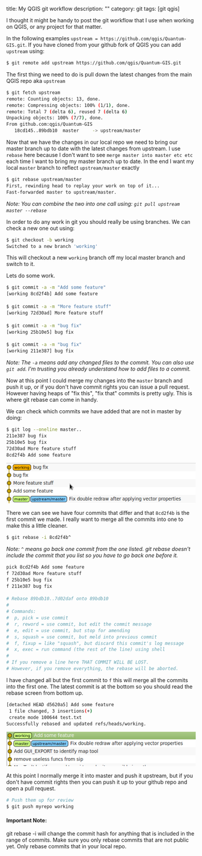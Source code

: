 title: My QGIS git workflow
description: ""
category: git
tags: [git qgis]


I thought it might be handy to post the git workflow that I use when working on QGIS, or any project for that matter.

In the following examples `upstream = https://github.com/qgis/Quantum-GIS.git`.  If you have cloned from your github fork of QGIS you can add `upstream` using:

```bash
$ git remote add upstream https://github.com/qgis/Quantum-GIS.git
```

The first thing we need to do is pull down the latest changes from the main QGIS repo aka `upstream` 


```bash
$ git fetch upstream
remote: Counting objects: 13, done.
remote: Compressing objects: 100% (1/1), done.
remote: Total 7 (delta 6), reused 7 (delta 6)
Unpacking objects: 100% (7/7), done.
From github.com:qgis/Quantum-GIS
   18cd145..89bdb10  master     -> upstream/master
```

Now that we have the changes in our local repo we need to bring our master branch up to date with the latest changes from upstream.  I use `rebase` here because I don't want to see `merge master into master etc etc` each time I want to bring my master branch up to date. In the end I want my local `master` branch to reflect `upstream/master` exactly  

```bash
$ git rebase upstream/master
First, rewinding head to replay your work on top of it...
Fast-forwarded master to upstream/master.
```

*Note: You can combine the two into one call using: `git pull upstream master --rebase`*

In order to do any work in git you should really be using branches.  We can check a new one out using:

```bash
$ git checkout -b working
Switched to a new branch 'working'
```

This will checkout a new `working` branch off my local master branch and switch to it.

Lets do some work.

```bash
$ git commit -a -m "Add some feature"
[working 8cd2f4b] Add some feature

$ git commit -a -m "More feature stuff"
[working 72d30ad] More feature stuff

$ git commit -a -m "bug fix"
[working 25b10e5] bug fix

$ git commit -a -m "bug fix"
[working 211e387] bug fix
```

*Note: The `-a` means add any changed files to the commit. You can also use `git add`. I'm trusting you already understand how to add files to a commit.*

Now at this point I could merge my changes into the `master` branch and push it up, or if you don't have commit rights you can issue a pull request. However having heaps of "fix this", "fix that" commits is pretty ugly.  This is where git rebase can come in handy.

We can check which commits we have added that are not in master by doing:

```bash
$ git log --oneline master..
211e387 bug fix
25b10e5 bug fix
72d30ad More feature stuff
8cd2f4b Add some feature
```

![Alt Text](/images/git2.png)

There we can see we have four commits that differ and that `8cd2f4b` is the first commit we made.  I really want to merge all the commits into one to make this a little cleaner.

```bash
$ git rebase -i 8cd2f4b^
```

*Note: `^` means go back one commit from the one listed.  git rebase doesn't include the commit that you list so you have to go back one before it.*

```bash
pick 8cd2f4b Add some feature
f 72d30ad More feature stuff
f 25b10e5 bug fix
f 211e387 bug fix

# Rebase 89bdb10..7d02daf onto 89bdb10
#
# Commands:
#  p, pick = use commit
#  r, reword = use commit, but edit the commit message
#  e, edit = use commit, but stop for amending
#  s, squash = use commit, but meld into previous commit
#  f, fixup = like "squash", but discard this commit's log message
#  x, exec = run command (the rest of the line) using shell
#
# If you remove a line here THAT COMMIT WILL BE LOST.
# However, if you remove everything, the rebase will be aborted.
```

I have changed all but the first commit to `f` this will merge all the commits into the first one. The latest commit is at the bottom so you should read the rebase screen from bottom up.

```bash
[detached HEAD d5620a5] Add some feature
 1 file changed, 3 insertions(+)
 create mode 100644 test.txt
Successfully rebased and updated refs/heads/working.
```

![Alt Text](/images/git1.png)

At this point I normally merge it into master and push it upstream, but if you don't have commit rights then you can push it up to your github repo and open a pull request.

```bash
# Push them up for review
$ git push myrepo working
```

<div class="alert alert-block"><h4>Important Note:</h4> git rebase -i will change the commit hash for anything that is included in the range of commits. Make sure you only rebase commits that are not public yet. Only rebase commits that in your local repo.</div>
